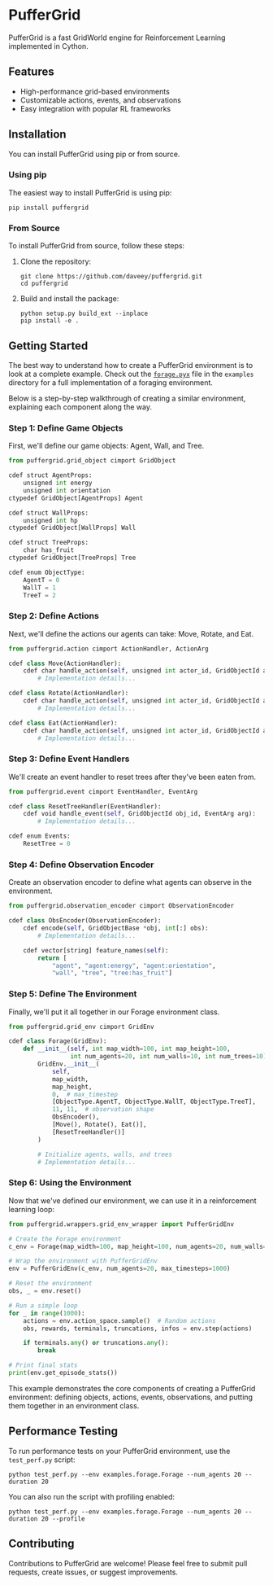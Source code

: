 # PufferGrid

PufferGrid is a fast GridWorld engine for Reinforcement Learning implemented in Cython.

## Features

- High-performance grid-based environments
- Customizable actions, events, and observations
- Easy integration with popular RL frameworks

## Installation

You can install PufferGrid using pip or from source.

### Using pip

The easiest way to install PufferGrid is using pip:

```
pip install puffergrid
```

### From Source

To install PufferGrid from source, follow these steps:

1. Clone the repository:
   ```
   git clone https://github.com/daveey/puffergrid.git
   cd puffergrid
   ```

2. Build and install the package:
   ```
   python setup.py build_ext --inplace
   pip install -e .
   ```

## Getting Started

The best way to understand how to create a PufferGrid environment is to look at a complete example. Check out the [`forage.pyx`](https://github.com/daveey/puffergrid/blob/main/examples/forage.pyx) file in the `examples` directory for a full implementation of a foraging environment.

Below is a step-by-step walkthrough of creating a similar environment, explaining each component along the way.

### Step 1: Define Game Objects

First, we'll define our game objects: Agent, Wall, and Tree.

```python
from puffergrid.grid_object cimport GridObject

cdef struct AgentProps:
    unsigned int energy
    unsigned int orientation
ctypedef GridObject[AgentProps] Agent

cdef struct WallProps:
    unsigned int hp
ctypedef GridObject[WallProps] Wall

cdef struct TreeProps:
    char has_fruit
ctypedef GridObject[TreeProps] Tree

cdef enum ObjectType:
    AgentT = 0
    WallT = 1
    TreeT = 2
```

### Step 2: Define Actions

Next, we'll define the actions our agents can take: Move, Rotate, and Eat.

```python
from puffergrid.action cimport ActionHandler, ActionArg

cdef class Move(ActionHandler):
    cdef char handle_action(self, unsigned int actor_id, GridObjectId actor_object_id, ActionArg arg):
        # Implementation details...

cdef class Rotate(ActionHandler):
    cdef char handle_action(self, unsigned int actor_id, GridObjectId actor_object_id, ActionArg arg):
        # Implementation details...

cdef class Eat(ActionHandler):
    cdef char handle_action(self, unsigned int actor_id, GridObjectId actor_object_id, ActionArg arg):
        # Implementation details...
```

### Step 3: Define Event Handlers

We'll create an event handler to reset trees after they've been eaten from.

```python
from puffergrid.event cimport EventHandler, EventArg

cdef class ResetTreeHandler(EventHandler):
    cdef void handle_event(self, GridObjectId obj_id, EventArg arg):
        # Implementation details...

cdef enum Events:
    ResetTree = 0
```

### Step 4: Define Observation Encoder

Create an observation encoder to define what agents can observe in the environment.

```python
from puffergrid.observation_encoder cimport ObservationEncoder

cdef class ObsEncoder(ObservationEncoder):
    cdef encode(self, GridObjectBase *obj, int[:] obs):
        # Implementation details...

    cdef vector[string] feature_names(self):
        return [
            "agent", "agent:energy", "agent:orientation",
            "wall", "tree", "tree:has_fruit"]
```

### Step 5: Define The Environment

Finally, we'll put it all together in our Forage environment class.

```python
from puffergrid.grid_env cimport GridEnv

cdef class Forage(GridEnv):
    def __init__(self, int map_width=100, int map_height=100,
                 int num_agents=20, int num_walls=10, int num_trees=10):
        GridEnv.__init__(
            self,
            map_width,
            map_height,
            0,  # max_timestep
            [ObjectType.AgentT, ObjectType.WallT, ObjectType.TreeT],
            11, 11,  # observation shape
            ObsEncoder(),
            [Move(), Rotate(), Eat()],
            [ResetTreeHandler()]
        )

        # Initialize agents, walls, and trees
        # Implementation details...
```

### Step 6: Using the Environment

Now that we've defined our environment, we can use it in a reinforcement learning loop:

```python
from puffergrid.wrappers.grid_env_wrapper import PufferGridEnv

# Create the Forage environment
c_env = Forage(map_width=100, map_height=100, num_agents=20, num_walls=10, num_trees=10)

# Wrap the environment with PufferGridEnv
env = PufferGridEnv(c_env, num_agents=20, max_timesteps=1000)

# Reset the environment
obs, _ = env.reset()

# Run a simple loop
for _ in range(1000):
    actions = env.action_space.sample()  # Random actions
    obs, rewards, terminals, truncations, infos = env.step(actions)

    if terminals.any() or truncations.any():
        break

# Print final stats
print(env.get_episode_stats())
```

This example demonstrates the core components of creating a PufferGrid environment: defining objects, actions, events, observations, and putting them together in an environment class.

## Performance Testing

To run performance tests on your PufferGrid environment, use the `test_perf.py` script:

```
python test_perf.py --env examples.forage.Forage --num_agents 20 --duration 20
```

You can also run the script with profiling enabled:

```
python test_perf.py --env examples.forage.Forage --num_agents 20 --duration 20 --profile
```

## Contributing

Contributions to PufferGrid are welcome! Please feel free to submit pull requests, create issues, or suggest improvements.
